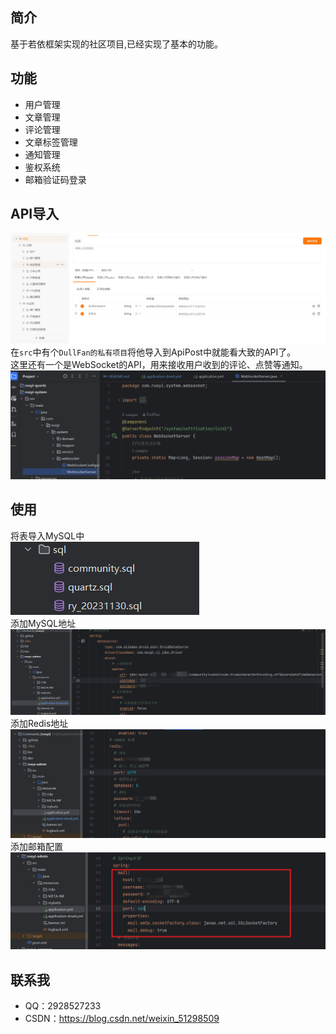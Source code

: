 ## 简介

基于若依框架实现的社区项目,已经实现了基本的功能。

## 功能

* 用户管理
* 文章管理
* 评论管理
* 文章标签管理
* 通知管理
* 鉴权系统
* 邮箱验证码登录

## API导入
![img_5.png](src/img_5.png)
在`src`中有个`DullFan的私有项目`将他导入到ApiPost中就能看大致的API了。  
这里还有一个是WebSocket的API，用来接收用户收到的评论、点赞等通知。
![img_4.png](src/img_4.png)
## 使用
将表导入MySQL中  
![img.png](src/sql.png)  
添加MySQL地址  
![img_2.png](src/img_2.png)  
添加Redis地址  
![img_3.png](src/img_3.png)
添加邮箱配置  
![img.png](src/img.png)  
## 联系我

* QQ：2928527233
* CSDN：https://blog.csdn.net/weixin_51298509

